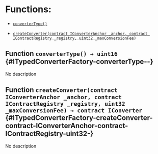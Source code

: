 # Functions:

- [`converterType()`](#ITypedConverterFactory-converterType--)

- [`createConverter(contract IConverterAnchor _anchor, contract IContractRegistry _registry, uint32 _maxConversionFee)`](#ITypedConverterFactory-createConverter-contract-IConverterAnchor-contract-IContractRegistry-uint32-)

## Function `converterType() → uint16` {#ITypedConverterFactory-converterType--}

No description

## Function `createConverter(contract IConverterAnchor _anchor, contract IContractRegistry _registry, uint32 _maxConversionFee) → contract IConverter` {#ITypedConverterFactory-createConverter-contract-IConverterAnchor-contract-IContractRegistry-uint32-}

No description

